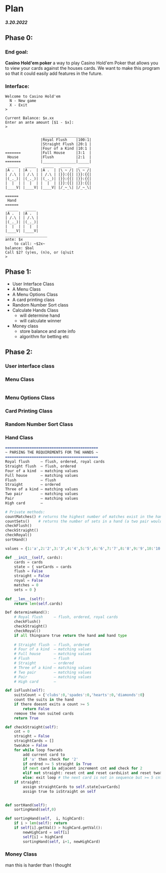 # Plan
***3.20.2022***

## Phase 0:

### End goal:
**Casino Hold'em poker** a way to play Casino Hold'em Poker that allows you to view your cards against
the houses cards.  We want to make this program so that it could easily add features in the future.

### Interface:
```
Welcome to Casino Hold'em
  N - New game
  X - Exit 
>
```
```
Current Balance: $x.xx
Enter an ante amount [$1 - $x]:
>
```
```
                 _____________________
                |Royal Flush    |100:1|
                |Straight Flush |20:1 |
                |Four of a Kind |10:1 |
=======         |Full House     |3:1  |
 House          |Flush          |2:1  |
=======         |_______________|_____|
 _____   _____   _____   _____   _____
|A .  | |A .  | |A .  | |\ ~ /| |\ ~ /|
| /.\ | | /.\ | | /.\ | |}}:{{| |}}:{{|
|(_._)| |(_._)| |(_._)| |}}:{{| |}}:{{|
|  |  | |  |  | |  |  | |}}:{{| |}}:{{|
|____V| |____V| |____V| |/_~_\| |/_~_\|

====== 
 Hand          
======
 _____   _____ 
|A .  | |A .  |
| /.\ | | /.\ |
|(_._)| |(_._)|
|  |  | |  |  |
|____V| |____V|
___________________
ante: $x
    to call: ~$2x~
balance: $bal
Call $2? (y)es, (n)o, or (q)uit
>
```

## Phase 1:
* User Interface Class
* A Menu Class
* A Menu Options Class
* A card printing class
* Random Number Sort class
* Calculate Hands Class
  * will determine hand
  * will calculate winner
* Money class
  * store balance and ante info
  * algorithm for betting etc


## Phase 2:

### User interface class

### Menu Class
```python

```
### Menu Options Class

### Card Printing Class

### Random Number Sort Class

### Hand Class
```markdown
==========================================
~ PARSING THE REQUIREMENTS FOR THE HANDS ~
==========================================
Royal flush     — flush, ordered, royal cards
Straight flush  — flush, ordered
Four of a kind  — matching values 
Full house      — matching values 
Flush           — flush
Straight        — ordered
Three of a kind — matching values
Two pair        — matching values
Pair            — matching values
High card       —
```

```python
# Private methods:
countMatches() # returns the highest number of matches exist in the hand
countSets()    # returns the number of sets in a hand (a two pair would return 2)
checkFlush()      
checkStraight()
checkRoyal()
sortHand()

values = {1:'a',2:'2',3:'3',4:'4',5:'5',6:'6',7:'7',8:'8',9:'9',10:'10',11:'j',12:'q',13:'k',14:'a'}
```
```python
def __init__(self, cards):
    cards = cards
    state = { varCards = cards
    flush = False
    straight = False
    royal = False
    matches = 0
    sets = 0 }
    
def __len__(self):
    return len(self.cards)
```



```python
Def determineHand():
    # Royal flush     — flush, ordered, royal cards
    checkFlush()      
    checkStraight()
    checkRoyal()    
    if all thingsare true return the hand and hand type
    
    # Straight flush  — flush, ordered
    # Four of a kind  — matching values 
    # Full house      — matching values 
    # Flush           — flush
    # Straight        — ordered
    # Three of a kind — matching values
    # Two pair        — matching values
    # Pair            — matching values
    # High card       —
```

```python
def isFlush(self):
    suitsCount = {'clubs':0,'spades':0,'hearts':0,'diamonds':0}
    count the suits in the hand
    if there doesnt exits a count >= 5
        return False
    remove the non suited cards
    return True    
```

```python
def checkStraight(self):
    cnt = 0
    straight = False
    straightCards = []
    two&Ace = False
    for while loop fowrads
        add current card to 
        if 'a' then check for '2'
        if ordred >= 5 straight is True
        if next card is adjacent increment cnt and check for 2
        elif not straight: reset cnt and reset cardsList and reset two&Ace
        else: exit loop # the next card is not in sequence but >= 5 cnt
    if straight: 
        assign straightCards to self.state[varCards]
        assign true to isStraight on self
        
```

```python
def sortHand(self):
    sortingHand(self,0)

def sortingHand(self,  i, highCard):
    if i > len(self): return 
    if self[i].getVal() > highCard.getVal():
        newHighCard = self[i] 
        self[i] = highCard
        sortingHand(self, i+1, newHighCard)
```
### Money Class


man this is harder than I thought
